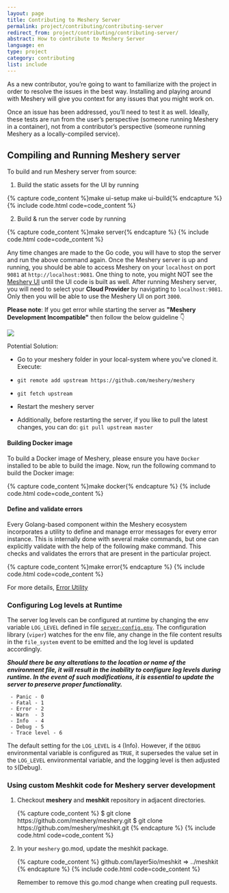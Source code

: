 ```yaml
---
layout: page
title: Contributing to Meshery Server
permalink: project/contributing/contributing-server
redirect_from: project/contributing/contributing-server/
abstract: How to contribute to Meshery Server
language: en
type: project
category: contributing
list: include
---
```


As a new contributor, you’re going to want to familiarize with the project in order to resolve the issues in the best way. Installing and playing around with Meshery will give you context for any issues that you might work on.

Once an issue has been addressed, you’ll need to test it as well. Ideally, these tests are run from the user’s perspective (someone running Meshery in a container), not from a contributor’s perspective (someone running Meshery as a locally-compiled service).

## Compiling and Running Meshery server

To build and run Meshery server from source:

1. Build the static assets for the UI by running

{% capture code_content %}make ui-setup
make ui-build{% endcapture %}
{% include code.html code=code_content %}

2. Build & run the server code by running

{% capture code_content %}make server{% endcapture %}
{% include code.html code=code_content %}

Any time changes are made to the Go code, you will have to stop the server and run the above command again.
Once the Meshery server is up and running, you should be able to access Meshery on your `localhost` on port `9081` at `http://localhost:9081`. One thing to note, you might NOT see the [Meshery UI](#contributing-ui) until the UI code is built as well.
After running Meshery server, you will need to select your **Cloud Provider** by navigating to `localhost:9081`. Only then you will be able to use the Meshery UI on port `3000`.

**Please note**: If you get error while starting the server as **"Meshery Development Incompatible"** then follow the below guideline 👇

<a href="{{ site.baseurl }}/assets/img/meshery-development-incompatible-error.png">
  <img style= "max-width: 450px;" src="{{ site.baseurl }}/assets/img/meshery-development-incompatible-error.png" />
</a>

Potential Solution:

- Go to your meshery folder in your local-system where you’ve cloned it.
  Execute:

- `git remote add upstream https://github.com/meshery/meshery`
- `git fetch upstream`
- Restart the meshery server
- Additionally, before restarting the server, if you like to pull the latest changes, you can do: `git pull upstream master`

#### Building Docker image

To build a Docker image of Meshery, please ensure you have `Docker` installed to be able to build the image. Now, run the following command to build the Docker image:

{% capture code_content %}make docker{% endcapture %}
{% include code.html code=code_content %}

#### Define and validate errors

Every Golang-based component within the Meshery ecosystem incorporates a utility to define and manage error messages for every error instance. This is internally done with several make commands, but one can explicitly validate with the help of the following make command. This checks and validates the errors that are present in the particular project.

{% capture code_content %}make error{% endcapture %}
{% include code.html code=code_content %}

For more details, <a href="{{ site.baseurl }}/project/contributing/contributing-error">Error Utility</a>

### Configuring Log levels at Runtime

The server log levels can be configured at runtime by changing the env variable `LOG_LEVEL` defined in file [`server-config.env`](https://github.com/meshery/meshery/blob/master/server/cmd/server-config.env). The configuration library (`viper`) watches for the env file, any change in the file content results in the `file_system` event to be emitted and the log level is updated accordingly.

**_Should there be any alterations to the location or name of the environment file, it will result in the inability to configure log levels during runtime. In the event of such modifications, it is essential to update the server to preserve proper functionality._**

```Available Meshery Server log levels are:
 - Panic - 0
 - Fatal - 1
 - Error - 2
 - Warn  - 3
 - Info  - 4
 - Debug - 5
 - Trace level - 6
```

The default setting for the `LOG_LEVEL` is `4` (Info). However, if the `DEBUG` environmental variable is configured as `TRUE`, it supersedes the value set in the `LOG_LEVEL` environmental variable, and the logging level is then adjusted to `5`(Debug).

### Using custom Meshkit code for Meshery server development

<ol>
  <li>
    <p>Checkout <strong>meshery</strong> and <strong>meshkit</strong> repository in adjacent directories.</p>
    {% capture code_content %}
$ git clone https://github.com/meshery/meshery.git
$ git clone https://github.com/meshery/meshkit.git
    {% endcapture %}
    {% include code.html code=code_content %}
  </li>
  <li>
    <p>In your <code>meshery</code> go.mod, update the meshkit package.</p>
    {% capture code_content %}
github.com/layer5io/meshkit => ../meshkit
    {% endcapture %}
    {% include code.html code=code_content %}
    <p>Remember to remove this go.mod change when creating pull requests.</p>
  </li>
</ol>

